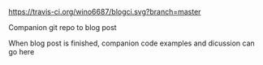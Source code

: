 https://travis-ci.org/wino6687/blogci.svg?branch=master

Companion git repo to blog post 

When blog post is finished, companion code examples and dicussion can go here